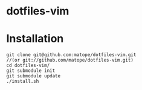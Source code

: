 dotfiles-vim
============

Installation
============
```
git clone git@github.com:matope/dotfiles-vim.git 
//(or git://github.com/matope/dotfiles-vim.git)
cd dotfiles-vim/
git submodule init
git submodule update
./install.sh
```
